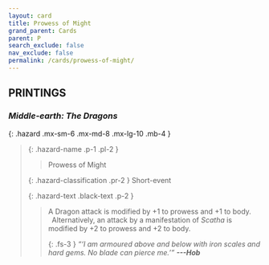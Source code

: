 ```yaml
---
layout: card
title: Prowess of Might
grand_parent: Cards
parent: P
search_exclude: false
nav_exclude: false
permalink: /cards/prowess-of-might/
---
```


## PRINTINGS


### _Middle-earth: The Dragons_

{: .hazard .mx-sm-6 .mx-md-8 .mx-lg-10 .mb-4 }
> {: .hazard-name .p-1 .pl-2 }
> > <div class="hazard-mp"></div>
> > <div class="card-name">Prowess of Might</div>
>
> {: .hazard-classification .pr-2 }
> Short-event
>
> {: .hazard-text .black-text .p-2 }
> > A Dragon attack is modified by +1 to prowess and +1 to body. <br>&ensp;Alternatively, an attack by a manifestation of _Scatha_ is modified by +2 to prowess and +2 to body. 
> > 
> > {: .fs-3 } 
> > _“‘I am armoured above and below with iron scales and hard gems. No blade can pierce me.’”_ ***---&#65279;Hob*** 
>
